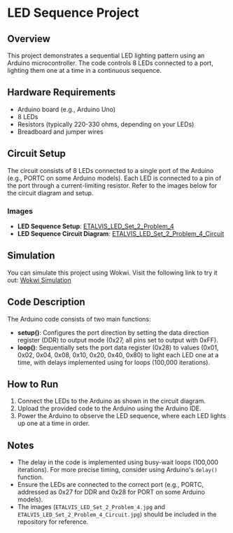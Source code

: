 <xaiArtifact artifact_id="b611c16b-febd-4605-a369-d6d3bc46839e" artifact_version_id="8f2bb934-49cb-4807-9873-18a5181cbcb2" title="README.md" contentType="text/markdown">

# LED Sequence Project

## Overview
This project demonstrates a sequential LED lighting pattern using an Arduino microcontroller. The code controls 8 LEDs connected to a port, lighting them one at a time in a continuous sequence.

## Hardware Requirements
- Arduino board (e.g., Arduino Uno)
- 8 LEDs
- Resistors (typically 220-330 ohms, depending on your LEDs)
- Breadboard and jumper wires

## Circuit Setup
The circuit consists of 8 LEDs connected to a single port of the Arduino (e.g., PORTC on some Arduino models). Each LED is connected to a pin of the port through a current-limiting resistor. Refer to the images below for the circuit diagram and setup.

### Images
- **LED Sequence Setup**: [ETALVIS_LED_Set_2_Problem_4](ETALVIS_LED_Set_2_Problem_4.png)
- **LED Sequence Circuit Diagram**: [ETALVIS_LED_Set_2_Problem_4_Circuit](ETALVIS_LED_Set_2_Problem_4_Circuit.png)

## Simulation
You can simulate this project using Wokwi. Visit the following link to try it out:
[Wokwi Simulation](https://wokwi.com/projects/441867445173002241)

## Code Description
The Arduino code consists of two main functions:
- **setup()**: Configures the port direction by setting the data direction register (DDR) to output mode (0x27, all pins set to output with 0xFF).
- **loop()**: Sequentially sets the port data register (0x28) to values (0x01, 0x02, 0x04, 0x08, 0x10, 0x20, 0x40, 0x80) to light each LED one at a time, with delays implemented using for loops (100,000 iterations).


## How to Run
1. Connect the LEDs to the Arduino as shown in the circuit diagram.
2. Upload the provided code to the Arduino using the Arduino IDE.
3. Power the Arduino to observe the LED sequence, where each LED lights up one at a time in order.

## Notes
- The delay in the code is implemented using busy-wait loops (100,000 iterations). For more precise timing, consider using Arduino's `delay()` function.
- Ensure the LEDs are connected to the correct port (e.g., PORTC, addressed as 0x27 for DDR and 0x28 for PORT on some Arduino models).
- The images (`ETALVIS_LED_Set_2_Problem_4.jpg` and `ETALVIS_LED_Set_2_Problem_4_Circuit.jpg`) should be included in the repository for reference.
